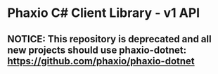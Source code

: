 # Phaxio C# Client Library - v1 API

## NOTICE: This repository is deprecated and all new projects should use phaxio-dotnet: https://github.com/phaxio/phaxio-dotnet
